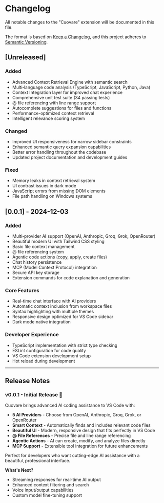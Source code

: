 # Changelog

All notable changes to the "Cuovare" extension will be documented in this file.

The format is based on [Keep a Changelog](https://keepachangelog.com/en/1.0.0/),
and this project adheres to [Semantic Versioning](https://semver.org/spec/v2.0.0.html).

## [Unreleased]

### Added
- Advanced Context Retrieval Engine with semantic search
- Multi-language code analysis (TypeScript, JavaScript, Python, Java)
- Context Integration layer for improved chat experience
- Comprehensive unit test suite (34 passing tests)
- @ file referencing with line range support
- Autocomplete suggestions for files and functions
- Performance-optimized context retrieval
- Intelligent relevance scoring system

### Changed
- Improved UI responsiveness for narrow sidebar constraints
- Enhanced semantic query expansion capabilities
- Better error handling throughout the codebase
- Updated project documentation and development guides

### Fixed
- Memory leaks in context retrieval system
- UI contrast issues in dark mode
- JavaScript errors from missing DOM elements
- File path handling on Windows systems

## [0.0.1] - 2024-12-03

### Added
- Multi-provider AI support (OpenAI, Anthropic, Groq, Grok, OpenRouter)
- Beautiful modern UI with Tailwind CSS styling
- Basic file context management
- @ file referencing system
- Agentic code actions (copy, apply, create files)
- Chat history persistence
- MCP (Model Context Protocol) integration
- Secure API key storage
- Extension commands for code explanation and generation

### Core Features
- Real-time chat interface with AI providers
- Automatic context inclusion from workspace files
- Syntax highlighting with multiple themes
- Responsive design optimized for VS Code sidebar
- Dark mode native integration

### Developer Experience
- TypeScript implementation with strict type checking
- ESLint configuration for code quality
- VS Code extension development setup
- Hot reload during development

---

## Release Notes

### v0.0.1 - Initial Release 🚀

Cuovare brings advanced AI coding assistance to VS Code with:

- **5 AI Providers** - Choose from OpenAI, Anthropic, Groq, Grok, or OpenRouter
- **Smart Context** - Automatically finds and includes relevant code files
- **Beautiful UI** - Modern, responsive design that fits perfectly in VS Code
- **@ File References** - Precise file and line range referencing
- **Agentic Actions** - AI can create, modify, and analyze files directly
- **MCP Support** - Extensible tool integration for future enhancements

Perfect for developers who want cutting-edge AI assistance with a beautiful, professional interface.

**What's Next?**
- Streaming responses for real-time AI output
- Enhanced context filtering and search
- Voice input/output capabilities
- Custom model fine-tuning support
